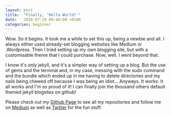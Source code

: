 ```yaml
---
layout: post
title:  "Finally, 'Hello World!'"
date:   2018-07-29 09:40:00 +0100
categories: beginner
---
```

Wow. So it begins. It took me a while to set this up, being a newbie and all. I always either used already-set blogging websites like Medium or .Wordpress. Then I tried setting up my own blogging site, but with a customisable theme that I could purchase. Now, well. I went beyond that.

I know it's only jekyll, and it's a simpler way of setting up a blog. But the use of gems and the terminal and, in my case, messing with the sudo command and the bundle which ended up in me having to delete directories and my nails being chewed off because I was being an idiot... Anyways. It works. It all works and I'm so proud of it! I can finally join the thousand others default themed jekyll blogsites on github! 

Please check out my [Github Page][mc-github] to see all my repositories and follow me on [Medium][mc-medium] as well as [Twitter][mc-twitter] for the fun stuff. 

[mc-github]: https://github.com/kharouk
[mc-twitter]: https://www.twitter.com/alexkharouk
[mc-medium]: https://medium.com/@codelist